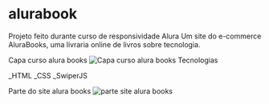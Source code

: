 # alurabook
Projeto feito durante curso de responsividade Alura
Um site do e-commerce AluraBooks, uma livraria online de livros sobre tecnologia.

Capa curso alura books
![Capa curso alura books](https://github.com/Rosanasantana84/alurabook/assets/111008983/2631b7d7-5b9e-45bc-b4aa-a0e143f7463d)
Tecnologias

_HTML
_CSS
_SwiperJS

Parte do site alura books
![parte site alura books](https://github.com/Rosanasantana84/alurabook/assets/111008983/7d297cea-dce7-452a-b2f4-57673c745e44)

